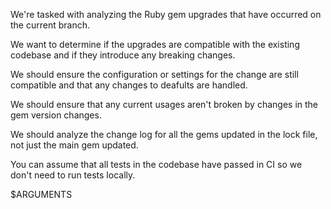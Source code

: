 We're tasked with analyzing the Ruby gem upgrades that have occurred on the current branch.

We want to determine if the upgrades are compatible with the existing codebase
and if they introduce any breaking changes.

We should ensure the configuration or settings for the change are still compatible and
that any changes to deafults are handled.

We should ensure that any current usages aren't broken by changes in the gem version changes.

We should analyze the change log for all the gems updated in the lock file, not just the main gem updated.

You can assume that all tests in the codebase have passed in CI so we don't need to run tests locally.

$ARGUMENTS

